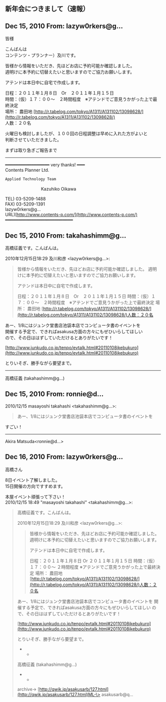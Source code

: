 ## 新年会につきまして（速報）

## Dec 15, 2010 From: lazyw0rkers@g...

皆様

こんばんは  
コンテンツ・プランナー）及川です。

皆様から情報をいただき、先ほどお店に予約可能か確認しました。  
週明けに本予約に切替えたいと思いますのでご協力お願いします。

アテンドは本日中に自宅で作成します。

日程：２０１１年１月８日　Or　２０１１年１月１５日  
時間：（仮）１７：００～　２時間程度　※アテンドでご意見うかがった上で最終決定  
場所： 農田地 [http://r.tabelog.com/tokyo/A1311/A131102/13098628/](http://r.tabelog.com/tokyo/A1311/A131102/13098628/)  
人数：２０名

火曜日も検討しましたが、１００回の日程調整は早めに入れた方がよいと  
判断させていただきました。

まずは取り急ぎご報告まで

* * *

━━━━━━━━━━━━━━━━━ very thanks! ━━━  
Contents Planner Ltd.

    Applied Technology Team

　　　　　　　　 Kazuhiko Oikawa

TEL) 03-5209-1488  
FAX) 03-5209-1391  
lazyw0rkers@g...  
URL)[http://www.contents-p.com/](http://www.contents-p.com/)  
━━━━━━━━━━━━━━━━━━━━━━━━━━

## Dec 15, 2010 From: takahashimm@g...

高橋征義です。こんばんは。

2010年12月15日18:29 及川和彦 \<lazyw0rkers@g...\>:

> 皆様から情報をいただき、先ほどお店に予約可能か確認しました。 週明けに本予約に切替えたいと思いますのでご協力お願いします。
> 
> アテンドは本日中に自宅で作成します。
> 
> 日程：２０１１年１月８日　Or　２０１１年１月１５日 時間：（仮）１７：００～　２時間程度　※アテンドでご意見うかがった上で最終決定 場所： 農田地 [http://r.tabelog.com/tokyo/A1311/A131102/13098628/](http://r.tabelog.com/tokyo/A1311/A131102/13098628/)人数：２０名

あー、1/8にはジュンク堂書店池袋本店でコンピュータ書のイベントを  
開催する予定で、できればasakusa方面の方々にもぜひいらしてほしい  
ので、その日ははずしていただけるとありがたいです！

[http://www.junkudo.co.jp/tenpo/evtalk.html#20110108ikebukuro](http://www.junkudo.co.jp/tenpo/evtalk.html#20110108ikebukuro)

とりいそぎ、勝手ながら要望まで。

* * *

高橋征義 (takahashimm@g...)

## Dec 15, 2010 From: ronnie@d...

2010/12/15 masayoshi takahashi \<takahashimm@g...\>:

> あー、1/8にはジュンク堂書店池袋本店でコンピュータ書のイベントを

すごい！

* * *

Akira Matsuda\<ronnie@d...\>

## Dec 16, 2010 From: lazyw0rkers@g...

高橋さん

8日イベント了解しました。  
15日開催の方向ですすめます。

本屋イベント頑張って下さい！  
2010/12/15 18:49 "masayoshi takahashi" \<takahashimm@g...\>:

> 高橋征義です。こんばんは。
> 
> 2010年12月15日18:29 及川和彦 \<lazyw0rkers@g...\>:
> 
> > 皆様から情報をいただき、先ほどお店に予約可能か確認しました。 週明けに本予約に切替えたいと思いますのでご協力お願いします。
> > 
> > アテンドは本日中に自宅で作成します。
> > 
> > 日程：２０１１年１月８日 Or ２０１１年１月１５日 時間：（仮）１７：００～ ２時間程度 ※アテンドでご意見うかがった上で最終決定 場所： 農田地 [http://r.tabelog.com/tokyo/A1311/A131102/13098628/](http://r.tabelog.com/tokyo/A1311/A131102/13098628/)人数：２０名
> 
> あー、1/8にはジュンク堂書店池袋本店でコンピュータ書のイベントを 開催する予定で、できればasakusa方面の方々にもぜひいらしてほしい ので、その日ははずしていただけるとありがたいです！
> 
> [http://www.junkudo.co.jp/tenpo/evtalk.html#20110108ikebukuro](http://www.junkudo.co.jp/tenpo/evtalk.html#20110108ikebukuro)
> 
> とりいそぎ、勝手ながら要望まで。
> 
> - -
> 
> 高橋征義 (takahashimm@g...)
> 
> - -
> 
> archive-\> [http://qwik.jp/asakusarb/127.html](http://qwik.jp/asakusarb/127.html)ML-\> asakusarb@q...
